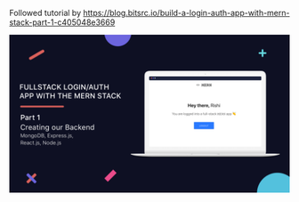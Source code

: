 Followed tutorial by https://blog.bitsrc.io/build-a-login-auth-app-with-mern-stack-part-1-c405048e3669

![](/logo/main.png)